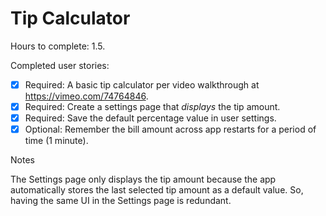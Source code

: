 Tip Calculator
========================================

Hours to complete: 1.5.

Completed user stories:
* [x] Required: A basic tip calculator per video walkthrough at https://vimeo.com/74764846.
* [x] Required: Create a settings page that *displays* the tip amount.
* [x] Required: Save the default percentage value in user settings.
* [x] Optional: Remember the bill amount across app restarts for a period of time (1 minute).

Notes

The Settings page only displays the tip amount because the app automatically stores the last selected tip amount as a default value. So, having the same UI in the Settings page is redundant.


